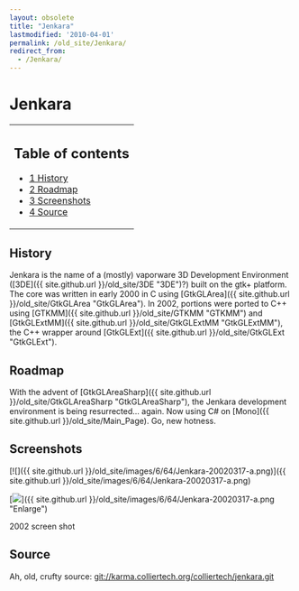 ```yaml
---
layout: obsolete
title: "Jenkara"
lastmodified: '2010-04-01'
permalink: /old_site/Jenkara/
redirect_from:
  - /Jenkara/
---
```


Jenkara
=======

<table>
<col width="100%" />
<tbody>
<tr class="odd">
<td align="left"><h2>Table of contents</h2>
<ul>
<li><a href="#history">1 History</a></li>
<li><a href="#roadmap">2 Roadmap</a></li>
<li><a href="#screenshots">3 Screenshots</a></li>
<li><a href="#source">4 Source</a></li>
</ul></td>
</tr>
</tbody>
</table>

History
-------

Jenkara is the name of a (mostly) vaporware 3D Development Environment ([3DE]({{ site.github.url }}/old_site/3DE "3DE")?) built on the gtk+ platform. The core was written in early 2000 in C using [GtkGLArea]({{ site.github.url }}/old_site/GtkGLArea "GtkGLArea"). In 2002, portions were ported to C++ using [GTKMM]({{ site.github.url }}/old_site/GTKMM "GTKMM") and [GtkGLExtMM]({{ site.github.url }}/old_site/GtkGLExtMM "GtkGLExtMM"), the C++ wrapper around [GtkGLExt]({{ site.github.url }}/old_site/GtkGLExt "GtkGLExt").

Roadmap
-------

With the advent of [GtkGLAreaSharp]({{ site.github.url }}/old_site/GtkGLAreaSharp "GtkGLAreaSharp"), the Jenkara development environment is being resurrected... again. Now using C\# on [Mono]({{ site.github.url }}/old_site/Main_Page). Go, new hotness.

Screenshots
-----------

[![]({{ site.github.url }}/old_site/images/6/64/Jenkara-20020317-a.png)]({{ site.github.url }}/old_site/images/6/64/Jenkara-20020317-a.png)

[![](/skins/common/images/magnify-clip.png)]({{ site.github.url }}/old_site/images/6/64/Jenkara-20020317-a.png "Enlarge")

2002 screen shot

Source
------

Ah, old, crufty source: [git://karma.colliertech.org/colliertech/jenkara.git](git://karma.colliertech.org/colliertech/jenkara.git)

